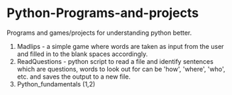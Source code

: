 # Python-Programs-and-projects
Programs and games/projects for understanding python better. 

1. Madlips - a simple game where words are taken as input from the user and filled in to the blank spaces accordingly. 
2. ReadQuestions - python script to read a file and identify sentences which are questions, words to look out for can be 'how', 'where', 'who', etc. and saves the output to a new file.
3. Python_fundamentals (1,2)
